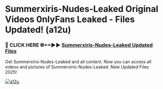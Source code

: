 # Summerxiris-Nudes-Leaked Original Videos 0nlyFans Leaked - Files Updated! (a12u)

<h3>🔴 CLICK HERE 🌐==►► <a href="https://tinyurl.com/4mcuefdz" rel="nofollow">Summerxiris-Nudes-Leaked Updated Files</a></h3>

Get Summerxiris-Nudes-Leaked and all content. Now you can access all videos and pictures of Summerxiris-Nudes-Leaked. New Updated Files 2025!

[![a12u](https://i.imgur.com/StAQSOY.gif)](https://tinyurl.com/4mcuefdz)
